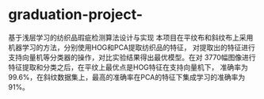 # graduation-project-
基于浅层学习的纺织品瑕疵检测算法设计与实现
本项目在平纹布和斜纹布上采用机器学习的方法，分别使用HOG和PCA提取纺织品的特征，
对提取出的特征进行支持向量机等分类器的操作，对比实验结果得出最优模型。在对
3770幅图像进行特征提取和分类之后，在平纹上最优点是HOG特征在支持向量机下，
准确率为99.6%，在斜纹数据集上，最高的准确率在PCA的特征下集成学习的准确率为91%。
